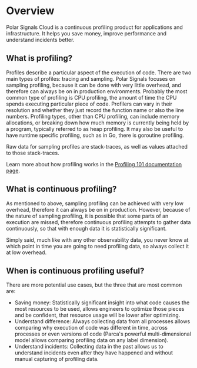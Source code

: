 # Overview

Polar Signals Cloud is a continuous profiling product for applications and infrastructure. It helps you save money, improve performance and understand incidents better.

## What is profiling?

Profiles describe a particular aspect of the execution of code. There are two main types of profiles: tracing and sampling. Polar Signals focuses on sampling profiling, because it can be done with very little overhead, and therefore can always be on in production environments. Probably the most common type of profiling is CPU profiling, the amount of time the CPU spends executing particular piece of code. Profilers can vary in their resolution and whether they just record the function name or also the line numbers. Profiling types, other than CPU profiling, can include memory allocations, or breaking down how much memory is currently being held by a program, typically referred to as heap profiling. It may also be useful to have runtime specific profiling, such as in Go, there is goroutine profiling.

Raw data for sampling profiles are stack-traces, as well as values attached to those stack-traces.

Learn more about how profiling works in the [Profiling 101 documentation page](/docs/profiling-101).

## What is continuous profiling?

As mentioned to above, sampling profiling can be achieved with very low overhead, therefore it can always be on in production. However, because of the nature of sampling profiling, it is possible that some parts of an execution are missed, therefore continuous profiling attempts to gather data continuously, so that with enough data it is statistically significant.

Simply said, much like with any other observability data, you never know at which point in time you are going to need profiling data, so always collect it at low overhead.

## When is continuous profiling useful?

There are more potential use cases, but the three that are most common are:

- Saving money: Statistically significant insight into what code causes the most resources to be used, allows engineers to optimize those pieces and be confident, that resource usage will be lower after optimizing.
- Understand difference: Always collecting data from all processes allows comparing why execution of code was different in time, across processes or even versions of code (Parca's powerful multi-dimensional model allows comparing profiling data on any label dimension).
- Understand incidents: Collecting data in the past allows us to understand incidents even after they have happened and without manual capturing of profiling data.
